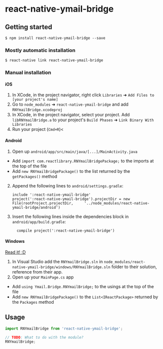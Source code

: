 
# react-native-ymail-bridge

## Getting started

`$ npm install react-native-ymail-bridge --save`

### Mostly automatic installation

`$ react-native link react-native-ymail-bridge`

### Manual installation


#### iOS

1. In XCode, in the project navigator, right click `Libraries` ➜ `Add Files to [your project's name]`
2. Go to `node_modules` ➜ `react-native-ymail-bridge` and add `RNYmailBridge.xcodeproj`
3. In XCode, in the project navigator, select your project. Add `libRNYmailBridge.a` to your project's `Build Phases` ➜ `Link Binary With Libraries`
4. Run your project (`Cmd+R`)<

#### Android

1. Open up `android/app/src/main/java/[...]/MainActivity.java`
  - Add `import com.reactlibrary.RNYmailBridgePackage;` to the imports at the top of the file
  - Add `new RNYmailBridgePackage()` to the list returned by the `getPackages()` method
2. Append the following lines to `android/settings.gradle`:
  	```
  	include ':react-native-ymail-bridge'
  	project(':react-native-ymail-bridge').projectDir = new File(rootProject.projectDir, 	'../node_modules/react-native-ymail-bridge/android')
  	```
3. Insert the following lines inside the dependencies block in `android/app/build.gradle`:
  	```
      compile project(':react-native-ymail-bridge')
  	```

#### Windows
[Read it! :D](https://github.com/ReactWindows/react-native)

1. In Visual Studio add the `RNYmailBridge.sln` in `node_modules/react-native-ymail-bridge/windows/RNYmailBridge.sln` folder to their solution, reference from their app.
2. Open up your `MainPage.cs` app
  - Add `using Ymail.Bridge.RNYmailBridge;` to the usings at the top of the file
  - Add `new RNYmailBridgePackage()` to the `List<IReactPackage>` returned by the `Packages` method


## Usage
```javascript
import RNYmailBridge from 'react-native-ymail-bridge';

// TODO: What to do with the module?
RNYmailBridge;
```
  